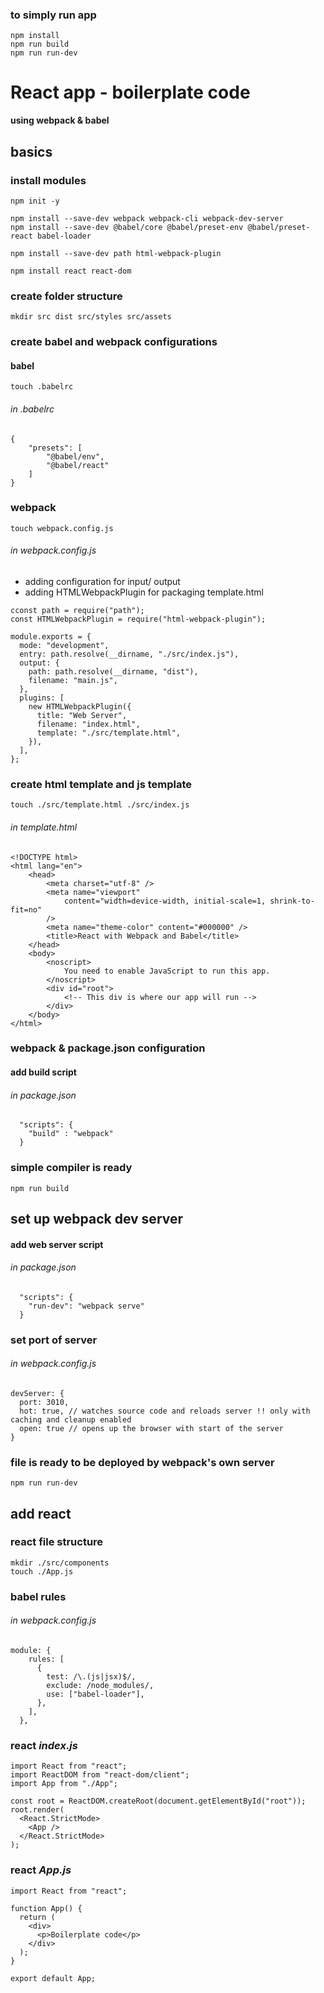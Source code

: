 <!--- made using :
 webpack :
 https://www.youtube.com/watch?v=IZGNcSuwBZs
 https://dev.to/deadwing7x/setup-a-react-app-with-webpack-and-babel-4o3k

 react:
 https://www.youtube.com/watch?v=WDpxqopXd9U
 --->

### to simply run app
```
npm install
npm run build
npm run run-dev
```

# React app - boilerplate code

**using webpack & babel**

## basics

### install modules

```
npm init -y

npm install --save-dev webpack webpack-cli webpack-dev-server
npm install --save-dev @babel/core @babel/preset-env @babel/preset-react babel-loader

npm install --save-dev path html-webpack-plugin

npm install react react-dom
```

### create folder structure

```
mkdir src dist src/styles src/assets
```
### create babel and webpack configurations

#### babel

```
touch .babelrc
```

###### in _.babelrc_

```
{
    "presets": [
        "@babel/env",
        "@babel/react"
    ]
}
```
### webpack

```
touch webpack.config.js
```
###### in _webpack.config.js_

- adding configuration for input/ output
- adding HTMLWebpackPlugin for packaging template.html

```
cconst path = require("path");
const HTMLWebpackPlugin = require("html-webpack-plugin");

module.exports = {
  mode: "development",
  entry: path.resolve(__dirname, "./src/index.js"),
  output: {
    path: path.resolve(__dirname, "dist"),
    filename: "main.js",
  },
  plugins: [
    new HTMLWebpackPlugin({
      title: "Web Server",
      filename: "index.html",
      template: "./src/template.html",
    }),
  ],
};
```

### create html template and js template 

```
touch ./src/template.html ./src/index.js
```


###### in _template.html_

```
<!DOCTYPE html>
<html lang="en">
    <head>
        <meta charset="utf-8" />
        <meta name="viewport"
            content="width=device-width, initial-scale=1, shrink-to-fit=no"
        />
        <meta name="theme-color" content="#000000" />
        <title>React with Webpack and Babel</title>
    </head>
    <body>
        <noscript>
            You need to enable JavaScript to run this app.
        </noscript>
        <div id="root">
            <!-- This div is where our app will run -->
        </div>
    </body>
</html>
```

### webpack & package.json configuration

#### add build script
###### in _package.json_
```
  "scripts": {
    "build" : "webpack"
  }
```

### simple compiler is ready
```
npm run build
```
## set up webpack dev server
#### add web server script

###### in _package.json_
```
  "scripts": {
	"run-dev": "webpack serve"
  }
```

### set port of server
###### in _webpack.config.js_

```
devServer: {
  port: 3010,
  hot: true, // watches source code and reloads server !! only with caching and cleanup enabled
  open: true // opens up the browser with start of the server
}
```

### file is ready to be deployed by webpack's own server

```
npm run run-dev
```

## add react
### react file structure
```
mkdir ./src/components
touch ./App.js
```

### babel rules
###### in _webpack.config.js_
```
module: {
    rules: [
      {
        test: /\.(js|jsx)$/,
        exclude: /node_modules/,
        use: ["babel-loader"],
      },
    ],
  },
```

### react _index.js_
```
import React from "react";
import ReactDOM from "react-dom/client";
import App from "./App";

const root = ReactDOM.createRoot(document.getElementById("root"));
root.render(
  <React.StrictMode>
    <App />
  </React.StrictMode>
);

```

### react _App.js_

```
import React from "react";

function App() {
  return (
    <div>
      <p>Boilerplate code</p>
    </div>
  );
}

export default App;


```
